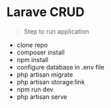 # Larave CRUD

> Step to run application

-   clone repo
-   composer install
-   npm install
-   configure database in .env file
-   php artisan migrate
-   php artisan storage:link
-   npm run dev
-   php artisan serve
